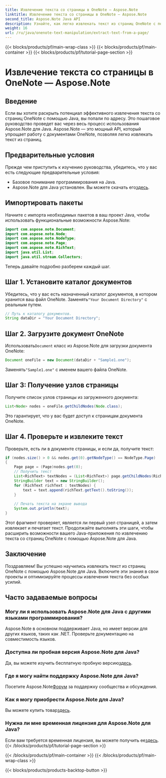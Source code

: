 ```yaml
---
title: Извлечение текста со страницы в OneNote — Aspose.Note
linktitle: Извлечение текста со страницы в OneNote — Aspose.Note
second_title: Aspose.Note Java API
description: Узнайте, как легко извлекать текст из страниц OneNote с помощью Aspose.Note для Java. Оптимизируйте свои процессы с помощью этого подробного пошагового руководства.
weight: 16
url: /ru/java/onenote-text-manipulation/extract-text-from-a-page/
---
```


{{< blocks/products/pf/main-wrap-class >}}
{{< blocks/products/pf/main-container >}}
{{< blocks/products/pf/tutorial-page-section >}}

# Извлечение текста со страницы в OneNote — Aspose.Note

## Введение
Если вы хотите раскрыть потенциал эффективного извлечения текста со страниц OneNote с помощью Java, вы попали по адресу. Это пошаговое руководство проведет вас через весь процесс использования Aspose.Note для Java. Aspose.Note — это мощный API, который упрощает работу с документами OneNote, позволяя легко извлекать текст из страниц.
## Предварительные условия
Прежде чем приступить к изучению руководства, убедитесь, что у вас есть следующие предварительные условия:
- Базовое понимание программирования на Java.
-  Aspose.Note для Java установлен. Вы можете скачать его[здесь](https://releases.aspose.com/note/java/).
## Импортировать пакеты
Начните с импорта необходимых пакетов в ваш проект Java, чтобы использовать функциональные возможности Aspose.Note:
```java
import com.aspose.note.Document;
import com.aspose.note.Node;
import com.aspose.note.NodeType;
import com.aspose.note.Page;
import com.aspose.note.RichText;
import java.util.List;
import java.util.stream.Collectors;
```
Теперь давайте подробно разберем каждый шаг.
## Шаг 1. Установите каталог документов
 Убедитесь, что у вас есть назначенный каталог документов, в котором хранится ваш файл OneNote. Заменять`"Your Document Directory"` с реальным путем.
```java
// Путь к каталогу документов.
String dataDir = "Your Document Directory";
```
## Шаг 2. Загрузите документ OneNote
 Использовать`Document` класс из Aspose.Note для загрузки документа OneNote:
```java
Document oneFile = new Document(dataDir + "Sample1.one");
```
 Заменять`"Sample1.one"` с именем вашего файла OneNote.
## Шаг 3: Получение узлов страницы
Получите список узлов страницы из загруженного документа:
```java
List<Node> nodes = oneFile.getChildNodes(Node.class);
```
Это гарантирует, что у вас будет доступ к страницам документа OneNote.
## Шаг 4. Проверьте и извлеките текст
Проверьте, есть ли в документе страницы, и если да, получите текст:
```java
if (nodes.size() > 0 && nodes.get(0).getNodeType() == NodeType.Page)
{
    Page page = (Page)nodes.get(0);
    // Получить текст
    List<RichText> textNodes = (List<RichText>) page.getChildNodes(RichText.class);
    StringBuilder text = new StringBuilder();
    for (RichText richText : textNodes) {
        text = text.append(richText.getText().toString());
    }
    
    // Печать текста на экране вывода
    System.out.println(text);
}
```
Этот фрагмент проверяет, является ли первый узел страницей, а затем извлекает и печатает текст.
Продолжайте выполнять эти шаги, чтобы расширить возможности вашего Java-приложения по извлечению текста со страниц OneNote с помощью Aspose.Note для Java.
## Заключение
Поздравляем! Вы успешно научились извлекать текст из страниц OneNote с помощью Aspose.Note для Java. Включите эти знания в свои проекты и оптимизируйте процессы извлечения текста без особых усилий.
## Часто задаваемые вопросы
### Могу ли я использовать Aspose.Note для Java с другими языками программирования?
Aspose.Note в основном поддерживает Java, но имеет версии для других языков, таких как .NET. Проверьте документацию на совместимость языков.
### Доступна ли пробная версия Aspose.Note для Java?
 Да, вы можете изучить бесплатную пробную версию[здесь](https://releases.aspose.com/).
### Где я могу найти поддержку Aspose.Note для Java?
 Посетите Aspose.Note[Форум](https://forum.aspose.com/c/note/28) за поддержку сообщества и обсуждения.
### Как я могу приобрести Aspose.Note для Java?
 Вы можете купить товар[здесь](https://purchase.aspose.com/buy).
### Нужна ли мне временная лицензия для Aspose.Note для Java?
 Если вам требуется временная лицензия, вы можете получить ее[здесь](https://purchase.aspose.com/temporary-license/).
{{< /blocks/products/pf/tutorial-page-section >}}

{{< /blocks/products/pf/main-container >}}
{{< /blocks/products/pf/main-wrap-class >}}

{{< blocks/products/products-backtop-button >}}
